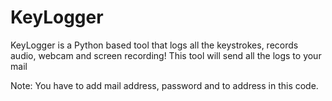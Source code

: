 # KeyLogger

KeyLogger is a Python based tool that logs all the keystrokes, records audio, webcam and screen recording! This tool will send all the logs to your mail 

Note: You have to add mail address, password and to address in this code.

